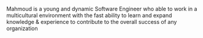 Mahmoud is a young and dynamic Software Engineer who able to work in a multicultural environment with the fast ability to learn and expand knowledge & experience to contribute to the overall success of any organization